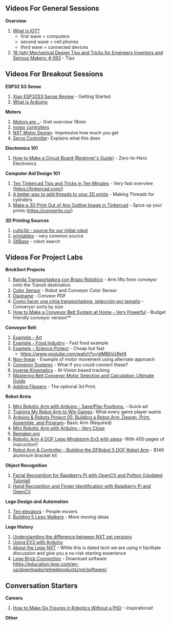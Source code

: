 ## Videos For General Sessions

**Overview**
1. [What is IOT?](https://www.youtube.com/watch?v=7yYb2224yH0&t=49s)
   - first wave = computers
   - second wave = cell phones
   - third wave = connected devices
2. [18 (ish) Mechanical Design Tips and Tricks for Engineers Inventors and Serious Makers: # 093](https://www.youtube.com/watch?v=TbWFRvMV3gw) - Tips


## Videos For Breakout Sessions

**ESP32 S3 Sense**
1. [Xiao ESP32S3 Sense Review](https://www.youtube.com/watch?v=_67m6rpgLw4)  - Getting Started
2. [What is Ardiuino](https://www.youtube.com/watch?v=nL34zDTPkcs)

**Motors**

1. [Motors are ..](https://www.youtube.com/shorts/rift8UbrAyQ)- Gret overview 18min
2. [motor controllers](https://www.youtube.com/watch?v=-PCuDnpgiew)
3. [NXT Motor Design](https://www.philohome.com/nxtmotor/nxtmotor.htm)-  Impressive how much you get
4. [Servo Controller](https://www.adafruit.com/product/815)- Explains what this does

**Electronics 101**
1. [How to Make a Circuit Board (Beginner's Guide)](https://www.youtube.com/watch?v=la5BafeXsUI&t=308s)  - Zero-to-Hero Electronics

**Computer Aid Design 101**
1. [Ten Tinkercad Tips and Tricks in Ten Minutes](https://www.youtube.com/watch?v=aB06DaYnuhU) - Very fast overview (https://tinkercad.com/)
2. [A better way to add threads to your 3D prints](https://www.youtube.com/watch?v=HgEEtk85rAY) - Making Threads for cylinders
3. [Make a 3D Print Out of Any Outline Image in Tinkercad](https://www.youtube.com/watch?v=BsYD31_62BU) - Spice up your prints (https://convertio.co/)

**3D Printing Sources**
1. [cults3d - source for our initial robot](https://cults3d.com/en/search?q=robotic+arm)
2. [printables](https://www.printables.com/model) - very common source
3. [StlBase](https://stlbase.com/browse/5dof+robot/) - robot search

## Videos For Project Labs

**BrickSort Projects**

1. [Banda Transportadora con Brazo Robótico](https://www.youtube.com/watch?v=ndnpGHhIiR4) - Arm lifts from conveyor onto the Transit destination
2. [Color Sensor](https://www.youtube.com/shorts/0rR6degauAE) - Robot and Conveyor Color Sensor
3. [Diagrame](https://www.youtube.com/watch?v=PjL9drjZAQU&t=1058s) - Conveor PDF
4. [Como hacer una cinta transportadora, selección por tamaño](https://www.youtube.com/watch?v=z423DCyCrdk) - Converyor sorts by size
5. [How to Make a Conveyor Belt System at Home - Very Powerful](https://www.youtube.com/watch?v=o7VVmtX7SKs) - Budget friendly conveyor version**

**Conveyor  Belt**

1. [Example - Art ](https://www.youtube.com/shorts/YvwAzXZCRqI)
2. [Example - Food Industry](https://www.youtube.com/shorts/sKbp6FakFbI) - Fast food example
3. [Example - Science Project](https://www.youtube.com/shorts/nsHHZhIUQlw) - Cheap but fast
   - https://www.youtube.com/watch?v=tdMBbVzRef4
4. [Non-linear](https://www.youtube.com/shorts/Xew8Kwho1Vc) - Example of motor movement using alternate approach
5. [Conveyor Systems](https://www.youtube.com/watch?v=tqLYhhV7u7Y) - What if you could connect these?
6. [Inverse Kinematics](https://www.youtube.com/shorts/66irM5fhpsk) - AI-Vision based tracking
7. [Mastering Belt Conveyor Motor Selection and Calculation: Ultimate Guide](https://www.youtube.com/watch?v=p4qzQi-DQlY)
8. [Adding Flippers](https://www.youtube.com/watch?v=z423DCyCrdk) - The optional 3d Print.

   
**Robot Arms**

1. [Mini Robotic Arm with Arduino - Save/Play Positions.](https://www.youtube.com/watch?v=cWuJPlkmxCE) - Quick ad
2. [Training My Robot Arm to Win Games](https://www.youtube.com/watch?v=C0PjeC7lFmw)- What every game player wants
3. [Arduino & Robots Project 05: Building a Robot Arm. Design, Print, Assemble, and Program](https://www.youtube.com/watch?v=K7cXGwFUkkY)- Basic Arm (Required)
4. [Mini Robotic Arm with Arduino - Very Close](https://www.youtube.com/watch?v=JgC8sg4C1Ks)
5. [Bemaker.org](various)
6. [Robotic Arm 4 DOF Lego Mindstorm Ev3 with steps](https://www.youtube.com/watch?v=AsEyM2mEj04)- With 400 pages of instruction!!
7. [Robot Arm & Controller - Building the DFRobot 5 DOF Robot Arm](https://www.youtube.com/watch?v=dzyKqRVN2kc&t=6s) - $149 aluminum bracket kit

**Object Recognition**

1. [Facial Recognition for Raspberry Pi with OpenCV and Python (Updated Tutorial)](https://www.youtube.com/watch?v=3TUlJrRJUeM)
2. [Hand Recognition and Finger Identification with Raspberry Pi and OpenCV](https://core-electronics.com.au/guides/hand-identification-raspberry-pi/)

**Lego Design and Automation**

1. [Ten elevators](https://www.youtube.com/watch?v=ZdhM0SjlS9o&t=17s) - People movers
2. [Building 5 Lego Walkers](https://www.youtube.com/watch?v=LOJuK3eR8FM) - More moving ideas

**Lego History**

1. [Understanding the difference between NXT set versions](https://robotsquare.com/2012/02/18/understanding-nxt-versions/)
2. [Using EV3 with Arduino](https://github.com/StefansProjects/EV3ForESP32)
3. [About the Lego NXT](https://www.youtube.com/watch?v=l0vqZQMF0A4&t=133s) - While this is dated tech we are using it facilitate discussion and give you a no-risk starting exoerience
4. [Lego Brick Connection](https://www.youtube.com/watch?v=l4RxBGn-_ac) - Download software https://education.lego.com/en-us/downloads/retiredproducts/nxt/software/


## Conversation Starters
**Careers**

1. [How to Make Six Figures in Robotics Without a PhD](https://www.youtube.com/watch?v=_7E-7WV0zsI) - Inspirational!

**Other**




